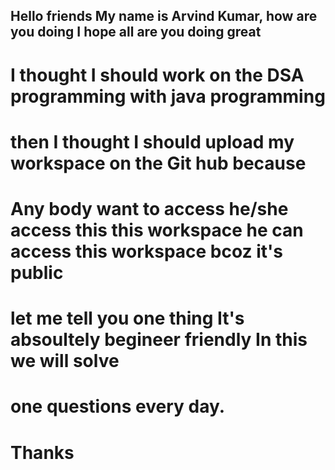 ## Hello friends My name is Arvind Kumar, how are you doing I hope all are you doing great
# I thought I should work on the DSA programming with java programming 
# then I  thought I should upload my workspace on the Git hub because
# Any body want to access he/she access this this workspace he can access this workspace bcoz it's public
# let me tell you one thing It's absoultely begineer friendly In this we will solve 
# one questions every day.
# Thanks
